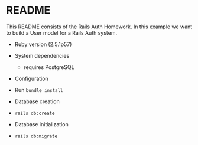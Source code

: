 # README

This README consists of the Rails Auth Homework. In this example we want to build a User model
for a Rails Auth system.

* Ruby version (2.5.1p57)

* System dependencies

  * requires PostgreSQL

* Configuration

 * Run `bundle install`

* Database creation
  
 * `rails db:create`

* Database initialization

 * `rails db:migrate`
